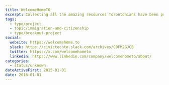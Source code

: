 ```yaml
---
title: WelcomeHomeTO
excerpt: Collecting all the amazing resources Torontonians have been providing our refugee community. Covering Peel, Toronto and York regions.
tags:
  - type/project
  - topic/immigration-and-citizenship
  - type/breakout-project
social:
  website: https://welcomehome.to
  slack: https://civictechto.slack.com/archives/C0FM2GJCB
  twitter: https://x.com/welcomehometo
  linkedin: https://www.linkedin.com/company/welcomehometo/about/
categories:
  - status/unknown
dateActiveFirst: 2015-01-01
date: 2016-01-01
---
```

